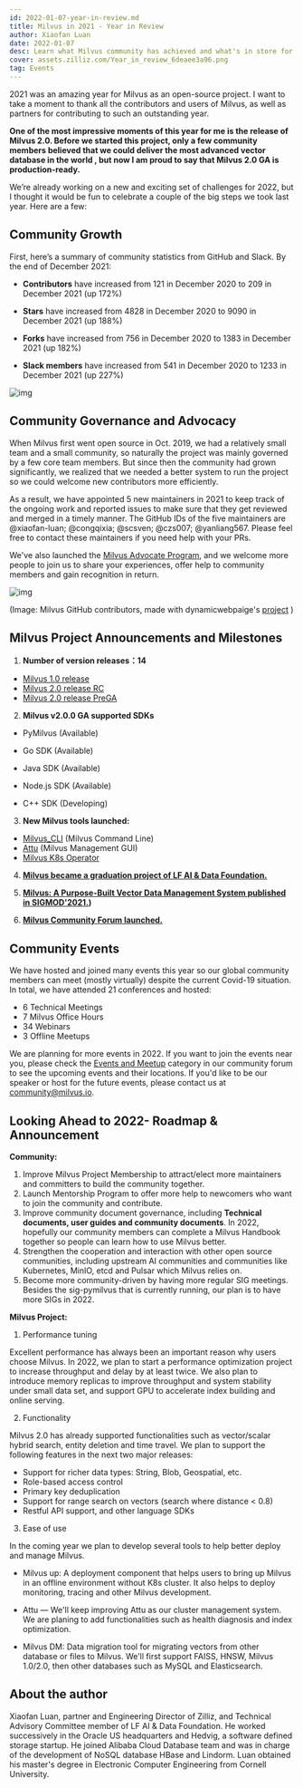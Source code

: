 ```yaml
---
id: 2022-01-07-year-in-review.md
title: Milvus in 2021 - Year in Review
author: Xiaofan Luan
date: 2022-01-07
desc: Learn what Milvus community has achieved and what's in store for year 2022.
cover: assets.zilliz.com/Year_in_review_6deaee3a96.png
tag: Events
---
```


2021 was an amazing year for Milvus as an open-source project. I want to take a moment to thank all the contributors and users of Milvus, as well as partners for contributing to such an outstanding year.

**One of the most impressive moments of this year for me is the release of Milvus 2.0. Before we started this project, only a few community members believed that we could deliver the most advanced vector database in the world , but now I am proud to say that Milvus 2.0 GA is production-ready.**

We’re already working on a new and exciting set of challenges for 2022, but I thought it would be fun to celebrate a couple of the big steps we took last year. Here are a few:


## Community Growth

First, here’s a summary of community statistics from GitHub and Slack. By the end of December 2021:

- **Contributors** have increased from 121 in December 2020 to 209 in December 2021 (up 172%)

- **Stars** have increased from 4828 in December 2020 to 9090 in December 2021 (up 188%)

- **Forks** have increased from 756 in December 2020 to 1383 in December 2021 (up 182%)

- **Slack members** have increased from 541  in December 2020 to 1233 in December 2021 (up 227%)


![img](https://assets.zilliz.com/1_1_e94deb087f.png "Milvus contributor badge.")

## Community Governance and Advocacy

When Milvus first went open source in Oct. 2019, we had a relatively small team and a small community, so naturally the project was mainly governed by a few core team members. But since then the community had grown significantly, we realized that we needed a better system to run the project so we could welcome new contributors more efficiently. 

As a result, we have appointed 5 new maintainers in 2021 to keep track of the ongoing work and reported issues to make sure that they get reviewed and merged in a timely manner. The GitHub IDs of the five maintainers are @xiaofan-luan; @congqixia; @scsven; @czs007; @yanliang567. Please feel free to contact these maintainers if you need help with your PRs.

We've also launched the [Milvus Advocate Program](https://milvus.io/community/milvus_advocate.md), and we welcome more people to join us to share your experiences, offer help to community members and gain recognition in return.


![img](https://assets.zilliz.com/1_2_835f379fb0.png "Milvus contributors.")

(Image: Milvus GitHub contributors, made with dynamicwebpaige's [project](https://github.com/dynamicwebpaige/nanowrimo-2021/blob/main/15_VS_Code_contributors.ipynb) )


## Milvus Project Announcements and Milestones

1. **Number of version releases：14**

- [Milvus 1.0 release](https://milvus.io/blog/Whats-Inside-Milvus-1.0.md?page=4#all)
- [Milvus 2.0 release RC](https://milvus.io/blog/milvus2.0-redefining-vector-database.md?page=2#all) 
- [Milvus 2.0 release PreGA](https://milvus.io/docs/v2.0.0/release_notes.md#v200-PreGA)

2. **Milvus v2.0.0 GA supported SDKs**

- PyMilvus (Available)

- Go SDK (Available)

- Java SDK (Available)

- Node.js SDK (Available)

- C++ SDK (Developing)

3. **New Milvus tools launched:**

- [Milvus_CLI](https://github.com/zilliztech/milvus_cli#community) (Milvus Command Line)
- [Attu](https://github.com/zilliztech/attu) (Milvus Management GUI)
- [Milvus K8s Operator](https://github.com/milvus-io/milvus-operator)

4. **[Milvus became a graduation project of LF AI & Data Foundation.](https://lfaidata.foundation/blog/2021/06/23/lf-ai-data-foundation-announces-graduation-of-milvus-project/)**

5. **[Milvus: A Purpose-Built Vector Data Management System published in SIGMOD'2021.](https://www.cs.purdue.edu/homes/csjgwang/pubs/SIGMOD21_Milvus.pdf))**

6. **[Milvus Community Forum launched.](https://discuss.milvus.io/)**

## Community Events

We have hosted and joined many events this year so our global community members can meet (mostly virtually) despite the current Covid-19 situation. In total, we have attended 21 conferences and hosted:

- 6 Technical Meetings
- 7 Milvus Office Hours
- 34 Webinars
- 3 Offline Meetups

We are planning for more events in 2022. If you want to join the events near you, please check the [Events and Meetup](https://discuss.milvus.io/c/events-and-meetups/13) category in our community forum to see the upcoming events and their locations. If you'd like to be our speaker or host for the future events, please contact us at [community@milvus.io](mailto:community@milvus.io).

## Looking Ahead to 2022- Roadmap & Announcement

**Community:**

1. Improve Milvus Project Membership to attract/elect more maintainers and committers to build the community together.
2. Launch Mentorship Program to offer more help to newcomers who want to join the community and contribute.
3. Improve community document governance, including **Technical documents, user guides and community documents**. In 2022, hopefully our community members can complete a Milvus Handbook together so people can learn how to use Milvus better.
4. Strengthen the cooperation and interaction with other open source communities, including upstream AI communities and communities like Kubernetes, MinIO, etcd and Pulsar which Milvus relies on.
5. Become more community-driven by having more regular SIG meetings. Besides the sig-pymilvus that is currently running, our plan is to have more SIGs in 2022.


**Milvus Project:**

1. Performance tuning

Excellent performance has always been an important reason why users choose Milvus. In 2022, we plan to start a performance optimization project to increase throughput and delay by at least twice. We also plan to introduce memory replicas to improve throughput and system stability under small data set, and support GPU to accelerate index building and online serving.

2. Functionality

Milvus 2.0 has already supported functionalities such as vector/scalar hybrid search, entity deletion and time travel. We plan to support the following features in the next two major releases:

- Support for richer data types: String, Blob, Geospatial, etc. 
- Role-based access control
- Primary key deduplication
- Support for range search on vectors (search where distance < 0.8)
- Restful API support, and other language SDKs

3. Ease of use

In the coming year we plan to develop several tools to help better deploy and manage Milvus.

- Milvus up:  A deployment component that helps users to bring up Milvus in an offline environment without K8s cluster. It also helps to deploy monitoring, tracing and other Milvus development.

- Attu — We'll keep improving Attu as our cluster management system. We are planing to add functionalities such as health diagnosis and index optimization.

- Milvus DM: Data migration tool for migrating vectors from other database or files to Milvus. We'll first support FAISS, HNSW, Milvus 1.0/2.0, then other databases such as MySQL and Elasticsearch.

## About the author

Xiaofan Luan, partner and Engineering Director of Zilliz, and Technical Advisory Committee member of LF AI & Data Foundation. He worked successively in the Oracle US headquarters and Hedvig, a software defined storage startup. He joined Alibaba Cloud Database team and was in charge of the development of  NoSQL database HBase and  Lindorm. Luan obtained his master's degree in Electronic Computer Engineering from Cornell University.
